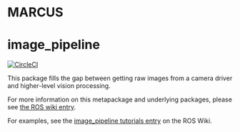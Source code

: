 # MARCUS
image_pipeline
==============

[![CircleCI](https://circleci.com/gh/ros-perception/image_pipeline.svg?style=svg)](https://circleci.com/gh/ros-perception/image_pipeline)

This package fills the gap between getting raw images from a camera driver and higher-level vision processing.

For more information on this metapackage and underlying packages, please see [the ROS wiki entry](http://wiki.ros.org/image_pipeline).

For examples, see the [image_pipeline tutorials entry](http://wiki.ros.org/image_pipeline/Tutorials) on the ROS Wiki.
